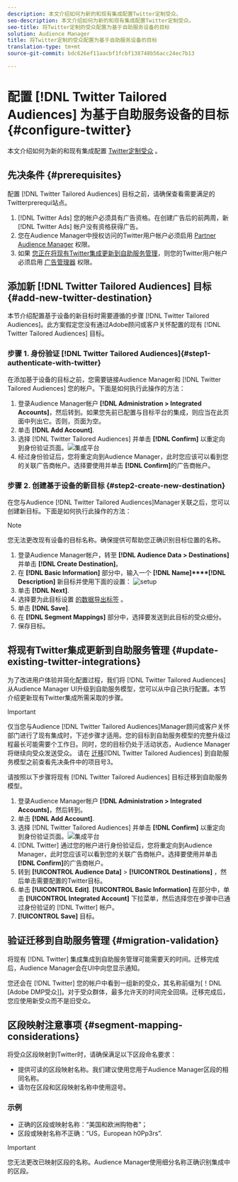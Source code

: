 ```yaml
---
description: 本文介绍如何为新的和现有集成配置Twitter定制受众。
seo-description: 本文介绍如何为新的和现有集成配置Twitter定制受众。
seo-title: 将Twitter定制的受众配置为基于自助服务设备的目标
solution: Audience Manager
title: 将Twitter定制的受众配置为基于自助服务设备的目标
translation-type: tm+mt
source-git-commit: bdc626ef11aacbf1fcbf138748b56acc24ec7b13

---
```



# 配置 [!DNL Twitter Tailored Audiences] 为基于自助服务设备的目标 {#configure-twitter}

本文介绍如何为新的和现有集成配置 [Twitter定制受众](https://business.twitter.com/en/targeting/tailored-audiences.html) 。

## 先决条件 {#prerequisites}

配置 [!DNL Twitter Tailored Audiences] 目标之前，请确保查看需要满足的Twitterprerequi站点。

1. [!DNL Twitter Ads] 您的帐户必须具有广告资格。在创建广告后的前两周，新 [!DNL Twitter Ads] 帐户没有资格获得广告。
2. 您在Audience Manager中授权访问的Twitter用户帐户必须启用 [Partner Audience Manager](https://business.twitter.com/en/help/troubleshooting/multi-user-login-faq.html#accesslevels) 权限。
3. 如果 [您正在将现有Twitter集成更新到自助服务管理](#update-existing-twitter-integrations)，则您的Twitter用户帐户必须启用 [广告管理器](https://business.twitter.com/en/help/troubleshooting/multi-user-login-faq.html#accesslevels) 权限。

## 添加新 [!DNL Twitter Tailored Audiences] 目标 {#add-new-twitter-destination}

本节介绍配置基于设备的新目标时需要遵循的步骤 [!DNL Twitter Tailored Audiences]。此方案假定您没有通过Adobe顾问或客户关怀配置的现有 [!DNL Twitter Tailored Audiences] 目标。

### 步骤 1. 身份验证 [!DNL Twitter Tailored Audiences]{#step1-authenticate-with-twitter}

在添加基于设备的目标之前，您需要链接Audience Manager和 [!DNL Twitter Tailored Audiences] 您的帐户。下面是如何执行此操作的方法：

1. 登录Audience Manager帐户 **[!DNL Administration > Integrated Accounts]**，然后转到。如果您先前已配置与目标平台的集成，则应当在此页面中列出它。否则，页面为空。
2. 单击 **[!DNL Add Account]**.
3. 选择 [!DNL Twitter Tailored Audiences] 并单击 **[!DNL Confirm]** 以重定向到身份验证页面。![集成平台](assets/dbd-integrated-platforms.png)
4. 经过身份验证后，您将重定向到Audience Manager，此时您应该可以看到您的关联广告商帐户。选择要使用并单击 **[!DNL Confirm]**&#x200B;的广告商帐户。

### 步骤 2. 创建基于设备的新目标 {#step2-create-new-destination}

在您与Audience [!DNL Twitter Tailored Audiences]Manager关联之后，您可以创建新目标。下面是如何执行此操作的方法：

>[!NOTE]
>
>您无法更改现有设备的目标名称。确保提供可帮助您正确识别目标位置的名称。

1. 登录Audience Manager帐户，转至 **[!DNL Audience Data > Destinations]**&#x200B;并单击 **[!DNL Create Destination]**。
2. 在 **[!DNL Basic Information]** 部分中，输入一个 **[!DNL Name]****[!DNL Description]** 新目标并使用下面的设置： ![setup](assets/dbd-new-basic.png)
3. 单击 **[!DNL Next]**.
4. 选择要为此目标设置 [的数据导出标签](/help/using/features/data-export-controls.md#controls-labels) 。
5. 单击 **[!DNL Save]**.
6. 在 **[!DNL Segment Mappings]** 部分中，选择要发送到此目标的受众细分。
7. 保存目标。

## 将现有Twitter集成更新到自助服务管理 {#update-existing-twitter-integrations}

为了改进用户体验并简化配置过程，我们将 [!DNL Twitter Tailored Audiences] 从Audience Manager UI升级到自助服务模型，您可以从中自己执行配置。本节介绍更新现有Twitter集成所需采取的步骤。

>[!IMPORTANT]
>
>仅当您与Audience [!DNL Twitter Tailored Audiences]Manager顾问或客户关怀部门进行了现有集成时，下述步骤才适用。您的目标到自助服务模型的完整升级过程最长可能需要个工作日。同时，您的目标仍处于活动状态，Audience Manager将继续向受众发送受众。
> 请在 [迁移](#prerequisites)[!DNL Twitter Tailored Audiences] 到自助服务模型之前查看先决条件中的项目号3。

请按照以下步骤将现有 [!DNL Twitter Tailored Audiences] 目标迁移到自助服务模型。

1. 登录Audience Manager帐户 **[!DNL Administration > Integrated Accounts]**，然后转到。
1. 单击 **[!DNL Add Account]**.
1. 选择 [!DNL Twitter Tailored Audiences] 并单击 **[!DNL Confirm]** 以重定向到身份验证页面。![集成平台](assets/dbd-integrated-platforms.png)
1. [!DNL Twitter] 通过您的帐户进行身份验证后，您将重定向到Audience Manager，此时您应该可以看到您的关联广告商帐户。选择要使用并单击 **[!DNL Confirm]**&#x200B;的广告商帐户。
1. 转到 **[!UICONTROL Audience Data]** &gt; **[!UICONTROL Destinations]** ，然后单击需要配置的Twitter目标。
1. 单击 **[!UICONTROL Edit]**. **[!UICONTROL Basic Information]** 在部分中，单击 **[!UICONTROL Integrated Account]** 下拉菜单，然后选择您在步骤中已通过身份验证的 [!DNL Twitter] 帐户。
1. **[!UICONTROL Save]** 目标。

## 验证迁移到自助服务管理 {#migration-validation}

将现有 [!DNL Twitter] 集成集成到自助服务管理可能需要天的时间。迁移完成后，Audience Manager会在UI中向您显示通知。

您还会在 [!DNL Twitter] 您的帐户中看到一组新的受众，其名称前缀为[！DNL [Adobe DMP受众]]。对于受众群体，最多允许天的时间完全回填。迁移完成后，您应使用新受众而不是旧受众。

## 区段映射注意事项 {#segment-mapping-considerations}

将受众区段映射到Twitter时，请确保满足以下区段命名要求：

* 提供可读的区段映射名称。我们建议使用您用于Audience Manager区段的相同名称。
* 请勿在区段和区段映射名称中使用逗号。

### 示例

* 正确的区段或映射名称：“美国和欧洲购物者”；
* 区段或映射名称不正确：“US，European h0Pp3rs”.

>[!IMPORTANT]
>
>您无法更改已映射区段的名称。Audience Manager使用细分名称正确识别集成中的区段。
